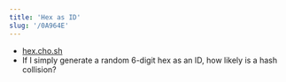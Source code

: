 ```yaml
---
title: 'Hex as ID'
slug: '/0A964E'
---
```


- [hex.cho.sh](https://hex.cho.sh/)
- If I simply generate a random 6-digit hex as an ID, how likely is a hash collision?
